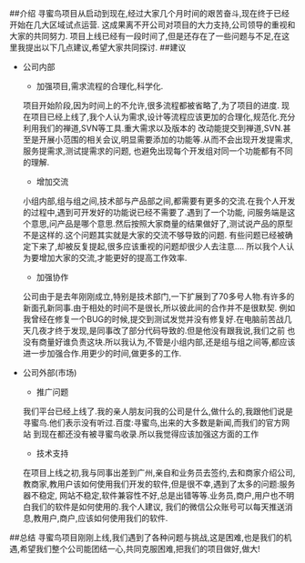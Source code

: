 ##介绍
寻蜜鸟项目从启动到现在,经过大家几个月时间的艰苦奋斗,现在终于已经开始在几大区域试点运营.
这成果离不开公司对项目的大力支持,公司领导的重视和大家的共同努力.
项目上线已经有一段时间了,但是还存在了一些问题与不足,在这里我提出以下几点建议,希望大家共同探讨.
##建议
 * 公司内部
 
    * 加强项目,需求流程的合理化,科学化.
    
    项目开始阶段,因为时间上的不允许,很多流程都被省略了,为了项目的进度.
    现在项目已经上线了,我个人认为需求,设计等流程应该更加的合理化,规范化.充分利用我们的禅道,SVN等工具.重大需求以及版本的
    改动能提交到禅道,SVN.甚至是开展小范围的相关会议,明显需要添加的功能等.从而不会出现开发提需求,服务提需求,测试提需求的问题,
    也避免出现每个开发组对同一个功能都有不同的理解.
    
    * 增加交流
    
    小组内部,组与组之间,技术部与产品部之间,都需要有更多的交流.在我个人开发的过程中,遇到可开发好的功能说已经不需要了.遇到了一个功能,
    问服务端是这个意思,问产品是哪个意思.然后按照大家商量的结果做好了,测试说产品的原型不是这样的.这个问题其实就是大家的交流不够导致的问题.
    有些问题已经被确定下来了,却被反复提起,很多应该重视的问题却很少人去注意....
    所以我个人认为要增加大家的交流,才能更好的提高工作效率.
    
    * 加强协作
    
    公司由于是去年刚刚成立,特别是技术部门,一下扩展到了70多号人物.有许多的新面孔新同事.由于相处的时间不是很长,所以彼此间的合作并不是很默契.
    例如我曾经在修复一个BUG的时候,提交到测试发觉并没有修复好.在电脑前苦战几天几夜才终于发现,是同事改了部分代码导致的.但是他没有跟我说,我们之前
    也没有商量好谁负责这块.所以我认为,不管是小组内部,还是组与组之间等,都应该进一步加强合作.用更少的时间,做更多的工作.
    
    
 * 公司外部(市场)
 
    * 推广问题
    
    我们平台已经上线了.我的亲人朋友问我的公司是什么,做什么的,我跟他们说是寻蜜鸟.他们表示没有听过.百度:寻蜜鸟,出来的大多数是新闻,而我们的官方网站
    到现在都还没有被寻蜜鸟收录.所以我觉得应该加强这方面的工作
    
    * 技术支持
    
    在项目上线之初,我与同事出差到广州,亲自和业务员去签约,去和商家介绍公司,教商家,教用户该如何使用我们开发的软件,但是很不幸,遇到了太多的问题:服务器不稳定,
    网站不稳定,软件兼容性不好,总是出错等等.业务员,商户,用户也不明白我们的软件是如何使用的.我个人建议,
    我们的微信公众账号可以每天推送消息,教用户,商户,应该如何使用我们的软件.
    
##总结
寻蜜鸟项目刚刚上线,我们遇到了各种问题与挑战,这是困难,也是我们的机遇,希望我们整个公司能团结一心,共同克服困难,把我们的项目做好,做大!

